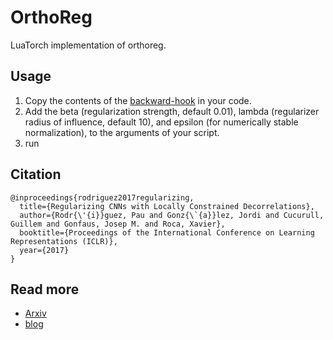 # OrthoReg
LuaTorch implementation of orthoreg.

## Usage
1. Copy the contents of the [backward-hook](https://github.com/prlz77/orthoreg/blob/master/backward-hook.lua) in your code.
2. Add the beta (regularization strength, default 0.01), lambda (regularizer radius of influence, default 10), and epsilon (for numerically stable normalization), to the arguments of your script.
3. run

## Citation
```
@inproceedings{rodriguez2017regularizing,
  title={Regularizing CNNs with Locally Constrained Decorrelations},
  author={Rodr{\'{i}}guez, Pau and Gonz{\`{a}}lez, Jordi and Cucurull, Guillem and Gonfaus, Josep M. and Roca, Xavier},
  booktitle={Proceedings of the International Conference on Learning Representations (ICLR)},
  year={2017}
}
```

## Read more
* [Arxiv](https://arxiv.org/abs/1611.01967v2)
* [blog](https://prlz77.github.io/iclr2017-paper/)
